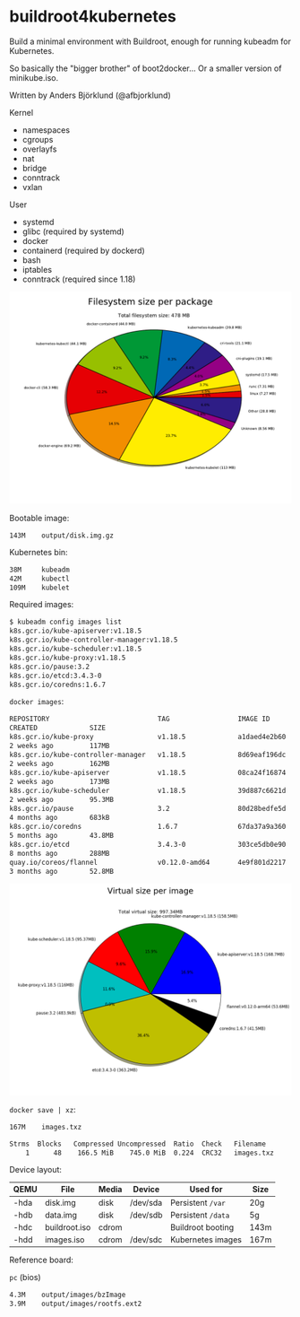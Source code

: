 buildroot4kubernetes
====================

Build a minimal environment with Buildroot, enough for running kubeadm for Kubernetes.

So basically the "bigger brother" of boot2docker... Or a smaller version of minikube.iso.

Written by Anders Björklund (@afbjorklund)


Kernel
* namespaces
* cgroups
* overlayfs
* nat
* bridge
* conntrack
* vxlan

User
* systemd
* glibc (required by systemd)
* docker
* containerd (required by dockerd)
* bash
* iptables
* conntrack (required since 1.18)


![graph size](graph-size.png)

Bootable image:

```
143M	output/disk.img.gz
```

Kubernetes bin:

```
38M     kubeadm
42M     kubectl
109M    kubelet
```

Required images:

```console
$ kubeadm config images list
k8s.gcr.io/kube-apiserver:v1.18.5
k8s.gcr.io/kube-controller-manager:v1.18.5
k8s.gcr.io/kube-scheduler:v1.18.5
k8s.gcr.io/kube-proxy:v1.18.5
k8s.gcr.io/pause:3.2
k8s.gcr.io/etcd:3.4.3-0
k8s.gcr.io/coredns:1.6.7
```

`docker images`:

```
REPOSITORY                           TAG                 IMAGE ID            CREATED             SIZE
k8s.gcr.io/kube-proxy                v1.18.5             a1daed4e2b60        2 weeks ago         117MB
k8s.gcr.io/kube-controller-manager   v1.18.5             8d69eaf196dc        2 weeks ago         162MB
k8s.gcr.io/kube-apiserver            v1.18.5             08ca24f16874        2 weeks ago         173MB
k8s.gcr.io/kube-scheduler            v1.18.5             39d887c6621d        2 weeks ago         95.3MB
k8s.gcr.io/pause                     3.2                 80d28bedfe5d        4 months ago        683kB
k8s.gcr.io/coredns                   1.6.7               67da37a9a360        5 months ago        43.8MB
k8s.gcr.io/etcd                      3.4.3-0             303ce5db0e90        8 months ago        288MB
quay.io/coreos/flannel               v0.12.0-amd64       4e9f801d2217        3 months ago        52.8MB
```

![image size](image-size.png)

`docker save | xz`:

```
167M	images.txz
```

```
Strms  Blocks   Compressed Uncompressed  Ratio  Check   Filename
    1      48    166.5 MiB    745.0 MiB  0.224  CRC32   images.txz
```

Device layout:

| QEMU | File          | Media | Device   | Used for          | Size |
| ---- | ------------- | ----- | -------- | ----------------- | ---- |
| -hda | disk.img      | disk  | /dev/sda | Persistent `/var` |  20g |
| -hdb | data.img      | disk  | /dev/sdb | Persistent `/data`|   5g |
| -hdc | buildroot.iso | cdrom |          | Buildroot booting | 143m |
| -hdd | images.iso    | cdrom | /dev/sdc | Kubernetes images | 167m |

Reference board:

`pc` (bios)

```
4.3M	output/images/bzImage
3.9M	output/images/rootfs.ext2
```
